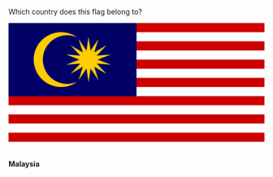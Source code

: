Which country does this flag belong to?

![Flag of Malaysia](images/Flag_of_Malaysia.svg)
<!--question-->
**Malaysia**